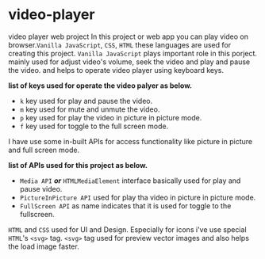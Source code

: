 # video-player
video player web project
In this project or web app you can play video on browser.`Vanilla JavaScript`, `CSS`, `HTML` these languages are used for creating this project.
`Vanilla JavaScript` plays important role in this porject.  mainly used for adjust video's volume, seek the video and play and pause the video.
and helps to operate video player using keyboard keys.

**list of keys used for operate the video palyer as below.**
 - ` k ` key used for play and pause the video.
 - ` m ` key used for mute and unmute the video.
 - ` p ` key used for play the video in picture in picture mode.
 - ` f ` key used for toggle to the full screen mode.
 
I have use some in-built APIs for access functionality like picture in picture and full screen mode. 

**list of APIs used for this project as below.**
 - `Media API` **_or_** `HTMLMediaElement` interface basically used for play and pause video.
 - `PictureInPicture API` used for play tha video in picture in picture mode.
 - `FullScreen API` as name indicates that it is used for toggle to the fullscreen.
 
 `HTML` and `CSS` used for UI and Design. Especially for icons i've use special `HTML`'s `<svg>` tag. `<svg>` tag used for preview vector images and also helps the load image faster.
